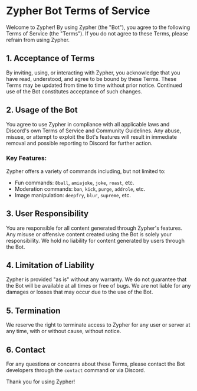 # Zypher Bot Terms of Service

Welcome to Zypher! By using Zypher (the "Bot"), you agree to the following Terms of Service (the "Terms"). If you do not agree to these Terms, please refrain from using Zypher.

## 1. Acceptance of Terms
By inviting, using, or interacting with Zypher, you acknowledge that you have read, understood, and agree to be bound by these Terms. These Terms may be updated from time to time without prior notice. Continued use of the Bot constitutes acceptance of such changes.

## 2. Usage of the Bot
You agree to use Zypher in compliance with all applicable laws and Discord's own Terms of Service and Community Guidelines. Any abuse, misuse, or attempt to exploit the Bot's features will result in immediate removal and possible reporting to Discord for further action.

### Key Features:
Zypher offers a variety of commands including, but not limited to:
- Fun commands: `8ball`, `amiajoke`, `joke`, `roast`, etc.
- Moderation commands: `ban`, `kick`, `purge`, `addrole`, etc.
- Image manipulation: `deepfry`, `blur`, `supreme`, etc.

## 3. User Responsibility
You are responsible for all content generated through Zypher's features. Any misuse or offensive content created using the Bot is solely your responsibility. We hold no liability for content generated by users through the Bot.

## 4. Limitation of Liability
Zypher is provided "as is" without any warranty. We do not guarantee that the Bot will be available at all times or free of bugs. We are not liable for any damages or losses that may occur due to the use of the Bot.

## 5. Termination
We reserve the right to terminate access to Zypher for any user or server at any time, with or without cause, without notice.

## 6. Contact
For any questions or concerns about these Terms, please contact the Bot developers through the `contact` command or via Discord.

Thank you for using Zypher!

